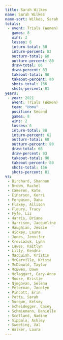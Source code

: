 ```yaml
---
title: Sarah Wilkes
name: Sarah Wilkes
name-sort: Wilkes, Sarah
totals:
 - event: Trials (Women)
   games: 8
   wins: 2
   losses: 6
   inturn-total: 88
   inturn-percent: 82
   outturn-total: 68
   outturn-percent: 80
   draw-total: 66
   draw-percent: 83
   takeout-total: 90
   takeout-percent: 80
   shots-total: 156
   shots-percent: 81
years:
 - year: 2021
   event: Trials (Women)
   team: "Homa"
   position: Second
   games: 8
   wins: 2
   losses: 6
   inturn-total: 88
   inturn-percent: 82
   outturn-total: 68
   outturn-percent: 80
   draw-total: 66
   draw-percent: 83
   takeout-total: 90
   takeout-percent: 80
   shots-total: 156
   shots-percent: 81
vs:
 - Birchard, Shannon
 - Brown, Rachel
 - Cameron, Kate
 - Einarson, Kerri
 - Ferguson, Dana
 - Flaxey, Allison
 - Fleury, Tracy
 - Fyfe, Liz
 - Harris, Briane
 - Harrison, Jacqueline
 - Haughian, Jessie
 - Hickey, Laura
 - Jones, Jennifer
 - Kreviazuk, Lynn
 - Lawes, Kaitlyn
 - Lilly, Kendra
 - MacCuish, Kristin
 - McCarville, Krista
 - McDonald, Taylor
 - McEwen, Dawn
 - McTaggart, Cary-Anne
 - Moore, Kristie
 - Njegovan, Selena
 - Peterman, Jocelyn
 - Pincott, Erin
 - Potts, Sarah
 - Rocque, Kelsey
 - Scheidegger, Casey
 - Schmiemann, Danielle
 - Scotland, Nadine
 - Sippala, Ashley
 - Sweeting, Val
 - Walker, Laura
---
```

